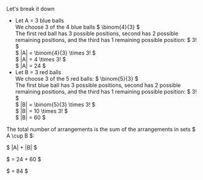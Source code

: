 Let's break it down

<ul>
    <li> Let A = 3 blue balls <br/>
    We choose 3 of the 4 blue balls $ \binom{4}{3} $ <br/>
    The first red ball has 3 possible positions, second has 2 possible remaining positions, and the third has 1 remaining possible position: $ 3! $ <br/>
    $ |A| = \binom{4}{3} \times 3! $ <br/>
    $ |A| = 4 \times 3! $ <br/>
    $ |A| = 24 $
    <li> Let B = 3 red balls <br/>
    We choose 3 of the 5 red balls: $ \binom{5}{3} $ <br/>
    The first blue ball has 3 possible positions, second has 2 possible remaining positions, and the third has 1 remaining possible position: $ 3! $ <br/>
    $ |B| = \binom{5}{3} \times 3! $ <br/>
    $ |B| = 10 \times 3! $ <br/>
    $ |B| = 60 $
</ul>

The total number of arrangements is the sum of the arrangements in sets $ A \cup B $:

$ |A| + |B| $

$ = 24 + 60 $

$ = 84 $
